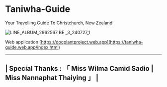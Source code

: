 # Taniwha-Guide
Your Travelling Guide To Christchurch, New Zealand

![LINE_ALBUM_2962567 BE _3_240727_1](https://github.com/user-attachments/assets/640bb278-8701-4176-b8da-b99d764f058d)

Web application 
  [https://docplantproject.web.app](https://taniwha-guide.web.app/index.html)


--------------------------------------------------------------------------------------------------------------------
|                  Special Thanks : 「  Miss Wilma Camid Sadio | Miss Nannaphat Thaiying  」                       |
--------------------------------------------------------------------------------------------------------------------
